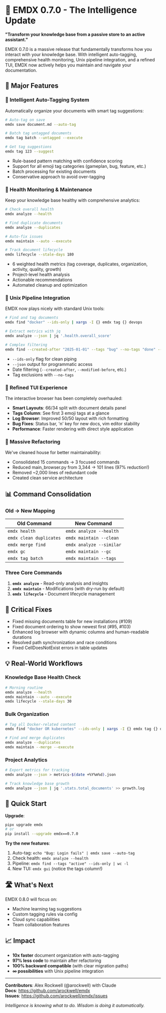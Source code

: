 # 🚀 EMDX 0.7.0 - The Intelligence Update

**"Transform your knowledge base from a passive store to an active assistant."**

EMDX 0.7.0 is a massive release that fundamentally transforms how you interact with your knowledge base. With intelligent auto-tagging, comprehensive health monitoring, Unix pipeline integration, and a refined TUI, EMDX now actively helps you maintain and navigate your documentation.

## 🎯 Major Features

### 🤖 **Intelligent Auto-Tagging System** 
Automatically organize your documents with smart tag suggestions:

```bash
# Auto-tag on save
emdx save document.md --auto-tag

# Batch tag untagged documents
emdx tag batch --untagged --execute

# Get tag suggestions
emdx tag 123 --suggest
```

- Rule-based pattern matching with confidence scoring
- Support for all emoji tag categories (gameplan, bug, feature, etc.)
- Batch processing for existing documents
- Conservative approach to avoid over-tagging

### 🏥 **Health Monitoring & Maintenance**
Keep your knowledge base healthy with comprehensive analytics:

```bash
# Check overall health
emdx analyze --health

# Find duplicate documents
emdx analyze --duplicates

# Auto-fix issues
emdx maintain --auto --execute

# Track document lifecycle
emdx lifecycle --stale-days 180
```

- 6 weighted health metrics (tag coverage, duplicates, organization, activity, quality, growth)
- Project-level health analysis
- Actionable recommendations
- Automated cleanup and optimization

### 🚀 **Unix Pipeline Integration**
EMDX now plays nicely with standard Unix tools:

```bash
# Find and tag documents
emdx find "docker" --ids-only | xargs -I {} emdx tag {} devops

# Extract metrics with jq
emdx analyze --json | jq '.health.overall_score'

# Complex filtering
emdx find --created-after "2025-01-01" --tags "bug" --no-tags "done" --ids-only
```

- `--ids-only` flag for clean piping
- `--json` output for programmatic access
- Date filtering (`--created-after`, `--modified-before`, etc.)
- Tag exclusions with `--no-tags`

### 🎨 **Refined TUI Experience**
The interactive browser has been completely overhauled:

- **Smart Layouts**: 66/34 split with document details panel
- **Tags Column**: See first 3 emoji tags at a glance
- **Log Browser**: Improved 50/50 layout with rich formatting
- **Bug Fixes**: Status bar, 'n' key for new docs, vim editor stability
- **Performance**: Faster rendering with direct style application

### 🔧 **Massive Refactoring**
We've cleaned house for better maintainability:

- Consolidated 15 commands → 3 focused commands
- Reduced main_browser.py from 3,344 → 101 lines (97% reduction!)
- Removed ~2,000 lines of redundant code
- Created clean service architecture

## 📊 Command Consolidation

### Old → New Mapping

| Old Command | New Command |
|------------|-------------|
| `emdx health` | `emdx analyze --health` |
| `emdx clean duplicates` | `emdx maintain --clean` |
| `emdx merge find` | `emdx analyze --similar` |
| `emdx gc` | `emdx maintain --gc` |
| `emdx tag batch` | `emdx maintain --tags` |

### Three Core Commands

1. **`emdx analyze`** - Read-only analysis and insights
2. **`emdx maintain`** - Modifications (with dry-run by default)
3. **`emdx lifecycle`** - Document lifecycle management

## 🐛 Critical Fixes

- Fixed missing documents table for new installations (#109)
- Fixed document ordering to show newest first (#95, #103)
- Enhanced log browser with dynamic columns and human-readable durations
- Resolved path synchronization and race conditions
- Fixed CellDoesNotExist errors in table updates

## 💡 Real-World Workflows

### Knowledge Base Health Check
```bash
# Morning routine
emdx analyze --health
emdx maintain --auto --execute
emdx lifecycle --stale-days 30
```

### Bulk Organization
```bash
# Tag all Docker-related content
emdx find "docker OR kubernetes" --ids-only | xargs -I {} emdx tag {} devops

# Find and merge duplicates
emdx analyze --duplicates
emdx maintain --merge --execute
```

### Project Analytics
```bash
# Export metrics for tracking
emdx analyze --json > metrics-$(date +%Y%m%d).json

# Track knowledge base growth
emdx analyze --json | jq '.stats.total_documents' >> growth.log
```

## 🚀 Quick Start

**Upgrade**:
```bash
pipx upgrade emdx
# or
pip install --upgrade emdx==0.7.0
```

**Try the new features**:
1. Auto-tag: `echo "Bug: Login fails" | emdx save --auto-tag`
2. Check health: `emdx analyze --health`
3. Pipeline: `emdx find --tags "active" --ids-only | wc -l`
4. New TUI: `emdx gui` (notice the tags column!)

## 🛣️ What's Next

EMDX 0.8.0 will focus on:
- Machine learning tag suggestions
- Custom tagging rules via config
- Cloud sync capabilities
- Team collaboration features

## 📈 Impact

- **10x faster** document organization with auto-tagging
- **97% less code** to maintain after refactoring
- **100% backward compatible** (with clear migration paths)
- **∞ possibilities** with Unix pipeline integration

---

**Contributors**: Alex Rockwell (@arockwell) with Claude  
**Docs**: https://github.com/arockwell/emdx  
**Issues**: https://github.com/arockwell/emdx/issues

*Intelligence is knowing what to do. Wisdom is doing it automatically.*